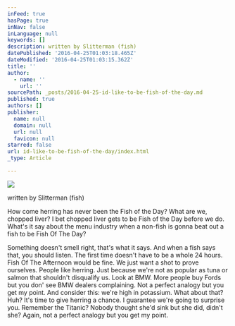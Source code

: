 ```yaml
---
inFeed: true
hasPage: true
inNav: false
inLanguage: null
keywords: []
description: written by Slitterman (fish)
datePublished: '2016-04-25T01:03:18.465Z'
dateModified: '2016-04-25T01:03:15.362Z'
title: ''
author:
  - name: ''
    url: ''
sourcePath: _posts/2016-04-25-id-like-to-be-fish-of-the-day.md
published: true
authors: []
publisher:
  name: null
  domain: null
  url: null
  favicon: null
starred: false
url: id-like-to-be-fish-of-the-day/index.html
_type: Article

---
```

![](https://the-grid-user-content.s3-us-west-2.amazonaws.com/efb73c27-3e13-42eb-b8d2-653fe68e4ac8.jpg)

written by Slitterman (fish)

How come herring has never been the Fish of the Day? What are we, chopped liver? I bet chopped liver gets to be Fish of the Day before we do. What's it say about the menu industry when a non-fish is gonna beat out a fish to be Fish Of The Day? 

Something doesn't smell right, that's what it says. And when a fish says that, you should listen. The first time doesn't have to be a whole 24 hours. Fish Of The Afternoon would be fine. We just want a shot to prove ourselves. People like herring. Just because we're not as popular as tuna or salmon that shouldn't disqualify us. Look at BMW. More people buy Fords but you don' see BMW dealers complaining. Not a perfect analogy but you get my point. And consider this: we're high in potassium. What about that? Huh? It's time to give herring a chance. I guarantee we're going to surprise you. Remember the Titanic? Nobody thought she'd sink but she did, didn't she? Again, not a perfect analogy but you get my point.